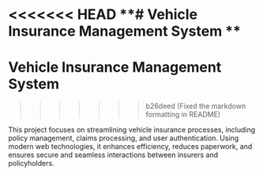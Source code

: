 <<<<<<< HEAD
**# Vehicle Insurance Management System **
=======
# **Vehicle Insurance Management System**
>>>>>>> b26deed (Fixed the markdown formatting in README)

This project focuses on streamlining vehicle insurance processes, including policy management, claims processing, and user authentication. Using modern web technologies, it enhances efficiency, reduces paperwork, and ensures secure and seamless interactions between insurers and policyholders.
